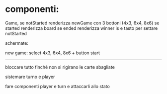 # componenti:

Game,
se notStarted renderizza newGame con 3 bottoni (4x3, 6x4, 8x6)
se started renderizza board
se ended renderizza winner is e tasto per settare notStarted

schermate:

new game: select 4x3, 6x4, 8x6 + button start

---

bloccare tutto finchè non si rigirano le carte sbagliate

sistemare turno e player

fare componenti player e turn e attaccarli allo stato
